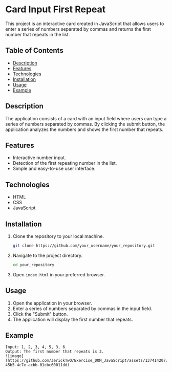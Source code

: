 # Card Input First Repeat

This project is an interactive card created in JavaScript that allows users to enter a series of numbers separated by commas and returns the first number that repeats in the list.

## Table of Contents

- [Description](#description)
- [Features](#features)
- [Technologies](#technologies)
- [Installation](#installation)
- [Usage](#usage)
- [Example](#example)

## Description

The application consists of a card with an input field where users can type a series of numbers separated by commas. By clicking the submit button, the application analyzes the numbers and shows the first number that repeats.

## Features

- Interactive number input.
- Detection of the first repeating number in the list.
- Simple and easy-to-use user interface.

## Technologies

- HTML
- CSS
- JavaScript

## Installation

1. Clone the repository to your local machine.
    ```bash
    git clone https://github.com/your_username/your_repository.git
    ```
2. Navigate to the project directory.
    ```bash
    cd your_repository
    ```
3. Open `index.html` in your preferred browser.

## Usage

1. Open the application in your browser.
2. Enter a series of numbers separated by commas in the input field.
3. Click the "Submit" button.
4. The application will display the first number that repeats.

## Example

```plaintext
Input: 1, 2, 3, 4, 5, 3, 6
Output: The first number that repeats is 3.
![image](https://github.com/JerickTwO/Exercise_DOM_JavaScript/assets/137414207/b6cf3474-45b5-4c7e-acbb-01cbc60011dd)
